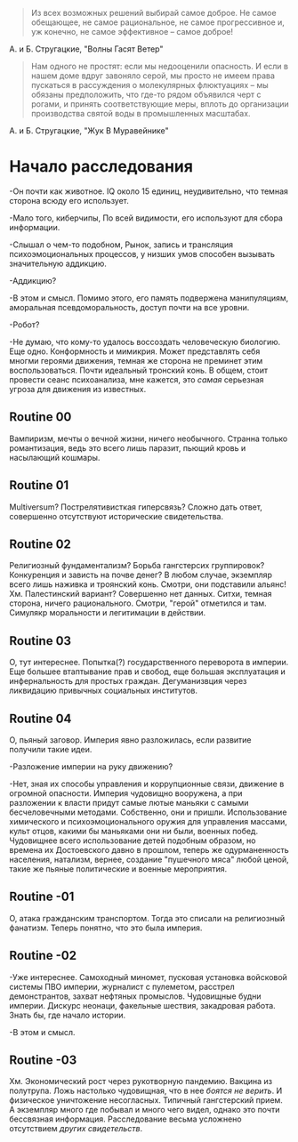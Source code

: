 >Из всех возможных решений выбирай самое доброе. Не самое обещающее, не самое рациональное, не самое прогрессивное и, уж конечно, не самое эффективное – самое доброе!

А. и Б. Стругацкие, "Волны Гасят Ветер"

>Нам одного не простят: если мы недооценили опасность. И если в нашем доме вдруг завоняло серой, мы просто не имеем права пускаться в рассуждения о молекулярных флюктуациях – мы обязаны предположить, что где-то рядом объявился черт с рогами, и принять соответствующие меры, вплоть до организации производства святой воды в промышленных масштабах.

А. и Б. Стругацкие, "Жук В Муравейнике"

# Начало расследования

-Он почти как животное. IQ около 15 единиц, неудивительно, что темная сторона всюду его использует.

-Мало того, киберчипы, По всей видимости, его используют для сбора информации.

-Слышал о чем-то подобном, Рынок, запись и трансляция психоэмоциональных процессов, у низших умов способен вызывать значительную аддикцию.

-Аддикцию?

-В этом и смысл. Помимо этого, его память подвержена манипуляциям, аморальная псевдоморальность, доступ почти на все уровни. 

-Робот?

-Не думаю, что кому-то удалось воссоздать человеческую биологию. Еще одно. Конформность и мимикрия. Может представлять себя многми героями движения, темная же сторона не преминет этим воспользоваться. Почти идеальный тронский конь. В общем, стоит провести сеанс психоанализа, мне кажется, это _самая_ серьезная угроза для движения из известных.

## Routine 00
Вампиризм, мечты о вечной жизни, ничего необычного. Странна только романтизация, ведь это всего лишь паразит, пьющий кровь и насылающий кошмары.

## Routine 01
Multiversum? Пострелятивисткая гиперсвязь? Сложно дать ответ, совершенно отсутствуют исторические свидетельства.

## Routine 02
Религиозный фундаментализм? Борьба гангстерсих группировок? Конкуренция и зависть на почве денег? В любом случае, экземпляр всего лишь наживка и троянский конь. Смотри, они подставили альянс! Хм. Палестинский вариант? Совершенно нет данных. Ситхи, темная сторона, ничего рационального. Смотри, "герой" отметился и там. Симулякр моральности и легитимации в действии.

## Routine 03
О, тут интереснее. Попытка(?) государственного переворота в империи. Еще большее втаптывание прав и свобод, еще большая эксплуатация и инфернальность для простых граждан. Дегуманизвция через ликвидацию привычных социальных институтов.

## Routine 04
О, пьяный заговор. Империя явно разложилась, если развитие получили такие идеи.

-Разложение империи на руку движению?

-Нет, зная их способы управления и коррупционные связи, движение в огромной опасности. Империя чудовищно вооружена, а при разложении к власти придут самые лютые маньяки с самыми бесчеловечными методами. Собственно, они и пришли. Использование химического и психоэмоционального оружия для управления массами, культ отцов, какими бы маньяками они ни были, военных побед. Чудовищнее всего использование детей подобным образом, но времена их Достоевского давно в прошлом, теперь же одурманенность населения, натализм, вернее, создание "пушечного мяса" любой ценой, такие же пьяные  политические  и военные  мероприятия. 

## Routine -01
О, атака гражданским транспортом. Тогда это списали на религиозный фанатизм. Теперь понятно, что это была империя.

## Routine -02
-Уже интереснее. Самоходный миномет, пусковая установка войсковой системы ПВО империи, журналист с пулеметом, расстрел демонстрантов, захват нефтяных промыслов. Чудовищные будни империи. Дискурс неонаци, факельные шествия, закадровая работа. Знать бы, где начало истории.

-В этом и смысл.

## Routine -03
Хм. Экономический рост через рукотворную пандемию. Вакцина из полутрупа. Ложь настолько чудовищная, что в нее _боятся не верить_. И физическое уничтожение несогласных. Типичный гангстерский прием. А экземпляр много где побывал и много чего видел, однако это почти бессвязная информация. Расследование весьма усложнено отсутствием _других свидетельств_.

  

